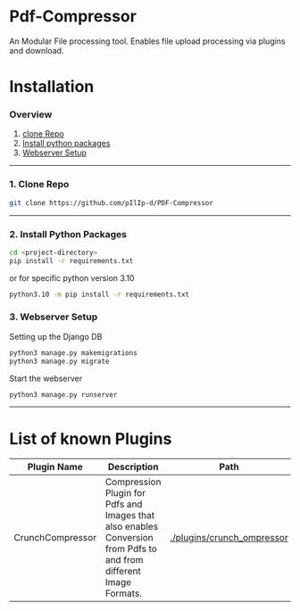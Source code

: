 # Pdf-Compressor
An Modular File processing tool. Enables file upload processing via plugins and download.

# Installation

### Overview
1. [clone Repo](#1-clone-repo)
2. [Install python packages](#4-install-python-packages)
3. [Webserver Setup](#3-webserver-setup)

----
### 1. Clone Repo
```bash
git clone https://github.com/pIlIp-d/PDF-Compressor
```

----
### 2. Install Python Packages
```bash
cd <project-directory>
pip install -r requirements.txt
```
or for specific python version 3.10
```bash
python3.10 -m pip install -r requirements.txt
```

### 3. Webserver Setup
Setting up the Django DB
```bash
python3 manage.py makemigrations
python3 manage.py migrate
```

Start the webserver
```bash
python3 manage.py runserver
```

----


# List of known Plugins

| Plugin Name      | Description                                                                                                        | Path                                                                | Credits         |
|------------------|--------------------------------------------------------------------------------------------------------------------|---------------------------------------------------------------------|-----------------|
| CrunchCompressor | Compression Plugin for Pdfs and Images that also enables Conversion from Pdfs to and from different Image Formats. | [./plugins/crunch_ompressor](./plugins/crunch_compressor/README.md) | [Philip Dell](https://github.com/pIlIp-d) |

